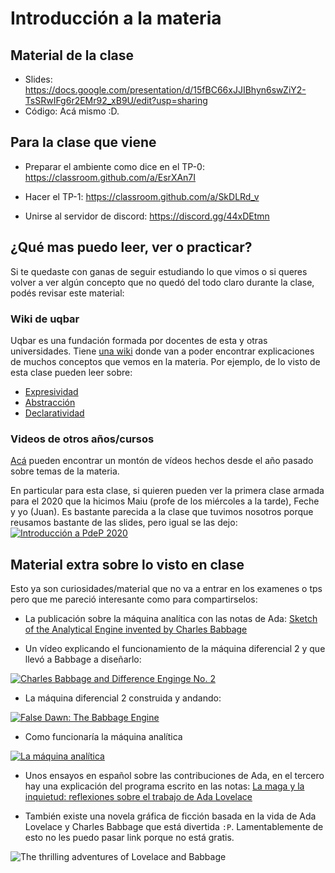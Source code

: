 # Introducción a la materia

## Material de la clase

- Slides: https://docs.google.com/presentation/d/15fBC66xJJIBhyn6swZiY2-TsSRwIFg6r2EMr92_xB9U/edit?usp=sharing
- Código: Acá mismo :D.

## Para la clase que viene

- Preparar el ambiente como dice en el TP-0: https://classroom.github.com/a/EsrXAn7I

- Hacer el TP-1: https://classroom.github.com/a/SkDLRd_v

- Unirse al servidor de discord: https://discord.gg/44xDEtmn

## ¿Qué mas puedo leer, ver o practicar?

Si te quedaste con ganas de seguir estudiando lo que vimos o si queres volver a ver algún concepto que no quedó del todo claro durante la clase, podés revisar este material:

### Wiki de uqbar

Uqbar es una fundación formada por docentes de esta y otras universidades. Tiene [una wiki](http://wiki.uqbar.org/wiki/articles/expresividad.html) donde van a poder encontrar explicaciones de muchos conceptos que vemos en la materia. Por ejemplo, de lo visto de esta clase pueden leer sobre: 
- [Expresividad](http://wiki.uqbar.org/wiki/articles/expresividad.html)
- [Abstracción](http://wiki.uqbar.org/wiki/articles/abstraccion.html)
- [Declaratividad](http://wiki.uqbar.org/wiki/articles/declaratividad.html)


### Videos de otros años/cursos
[Acá](https://www.pdep.com.ar/material/videos) pueden encontrar un montón de vídeos hechos desde el año pasado sobre temas de la materia.

En particular para esta clase, si quieren pueden ver la primera clase armada para el 2020 que la hicimos Maiu (profe de los miércoles a la tarde), Feche y yo (Juan). Es bastante parecida a la clase que tuvimos nosotros porque reusamos bastante de las slides, pero igual se las dejo:
[![Introducción a PdeP 2020](https://img.youtube.com/vi/NrgosnyOWNU/0.jpg)](https://youtu.be/NrgosnyOWNU "Introducción a PdeP 2020")

## Material extra sobre lo visto en clase

Esto ya son curiosidades/material que no va a entrar en los examenes o tps pero que me pareció interesante como para compartirselos:

- La publicación sobre la máquina analítica con las notas de Ada: [Sketch of the Analytical Engine invented by Charles Babbage](https://www.fourmilab.ch/babbage/sketch.html)

- Un vídeo explicando el funcionamiento de la máquina diferencial 2 y que llevó a Babbage a diseñarlo:

[![Charles Babbage and Difference Enginge No. 2](https://img.youtube.com/vi/7K5p_tBcrd0/0.jpg)](https://youtu.be/7K5p_tBcrd0 "Charles Babbage and Difference Enginge No. 2")

- La máquina diferencial 2 construida y andando:

[![False Dawn: The Babbage Engine](https://img.youtube.com/vi/XSkGY6LchJs/0.jpg)](https://youtu.be/XSkGY6LchJs "False Dawn: The Babbage Engine")

- Como funcionaría la máquina analítica

[![La máquina analítica](https://img.youtube.com/vi/5rtKoKFGFSM/0.jpg)](https://youtu.be/5rtKoKFGFSM "La máquina analítica")

- Unos ensayos en español sobre las contribuciones de Ada, en el tercero hay una explicación del programa escrito en las notas: [La maga y la inquietud: reflexiones sobre el trabajo de Ada Lovelace](https://colectivodisonancia.net/wp-content/uploads/2021/04/La-Maga-y-la-Inquietud_online.pdf)

- También existe una novela gráfica de ficción basada en la vida de Ada Lovelace y Charles Babbage que está divertida `:P`. Lamentablemente de esto no les puedo pasar link porque no está gratis.

![The thrilling adventures of Lovelace and Babbage](https://images-na.ssl-images-amazon.com/images/I/91Al-vESJEL.jpg)
